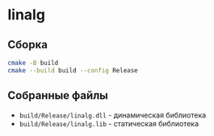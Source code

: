 # linalg

## Сборка
```bash
cmake -B build
cmake --build build --config Release  
```

## Собранные файлы
- `build/Release/linalg.dll` - динамическая библиотека
- `build/Release/linalg.lib` - статическая библиотека
